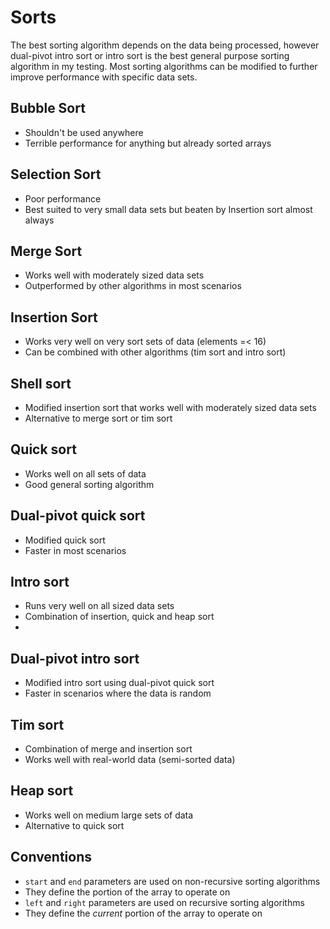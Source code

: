 # Sorts

The best sorting algorithm depends on the data being processed, however dual-pivot intro sort or intro sort is the best
general purpose sorting algorithm in my testing. Most sorting algorithms can be modified to further improve performance
with specific data sets.

## Bubble Sort

- Shouldn't be used anywhere
- Terrible performance for anything but already sorted arrays

## Selection Sort

- Poor performance
- Best suited to very small data sets but beaten by Insertion sort almost always

## Merge Sort

- Works well with moderately sized data sets
- Outperformed by other algorithms in most scenarios

## Insertion Sort

- Works very well on very sort sets of data (elements =< 16)
- Can be combined with other algorithms (tim sort and intro sort)

## Shell sort

- Modified insertion sort that works well with moderately sized data sets
- Alternative to merge sort or tim sort

## Quick sort

- Works well on all sets of data
- Good general sorting algorithm

## Dual-pivot quick sort

- Modified quick sort
- Faster in most scenarios

## Intro sort

- Runs very well on all sized data sets
- Combination of insertion, quick and heap sort
-

## Dual-pivot intro sort

- Modified intro sort using dual-pivot quick sort
- Faster in scenarios where the data is random

## Tim sort

- Combination of merge and insertion sort
- Works well with real-world data (semi-sorted data)

## Heap sort

- Works well on medium large sets of data
- Alternative to quick sort

## Conventions

- `start` and `end` parameters are used on non-recursive sorting algorithms
- They define the portion of the array to operate on
- `left` and `right` parameters are used on recursive sorting algorithms
- They define the *current* portion of the array to operate on
